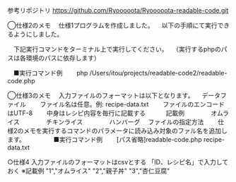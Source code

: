 参考リポジトリ
https://github.com/Ryooooota/Ryooooota-readable-code.git


◯仕様2のメモ
　仕様1プログラムを作成しました。
　以下の手順にて実行できるようにしました。

　下記実行コマンドをターミナル上で実行してください。
　（実行するphpのパスは各環境のパスに依存します）

　■実行コマンド例
　　php /Users/itou/projects/readable-code2/readable-code.php


◯仕様3のメモ
　入力ファイルのフォーマットは以下となります。
　データファイル
　　ファイル名は任意。例: recipe-data.txt
　　ファイルのエンコードはUTF-8
　　中身はレシピ内容を毎行に記載する
　　　記載例
　　　　オムライス
　　　　チキンライス
　　　　ハンバーグ
　ファイルの指定方法
　　仕様2のメモを実行するコマンドのパラメータに読み込み対象のファル名を追加します。
　　
　　■実行コマンド例
　　[パス省略]readable-code.php recipe-data.txt

○仕様4
 入力ファイルのフォーマットはcsvとする
 「ID、レシピ名」で入力しておく
 ※記載例
  "1","オムライス"
  "2","親子丼"
  "3","杏仁豆腐"






